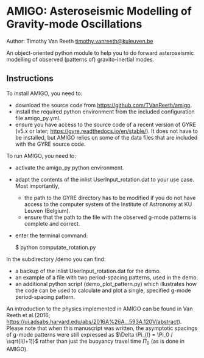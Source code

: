AMIGO: Asteroseismic Modelling of Gravity-mode Oscillations
===========================================================

Author: Timothy Van Reeth
        timothy.vanreeth@kuleuven.be

An object-oriented python module to help you to do forward asteroseismic modelling of observed (patterns of) gravito-inertial modes.


Instructions
------------

To install AMIGO, you need to:
- download the source code from https://github.com/TVanReeth/amigo.
- install the required python environment from the included configuration file amigo_py.yml.
- ensure you have access to the source code of a recent version of GYRE (v5.x or later; https://gyre.readthedocs.io/en/stable/). It does not have to be installed, but AMIGO relies on some of the data files that are included with the GYRE source code.


To run AMIGO, you need to:
- activate the amigo_py python environment.
- adapt the contents of the inlist UserInput_rotation.dat to your use case. Most importantly, 
    - the path to the GYRE directory has to be modified if you do not have access to the computer system of the Institute of Astronomy at KU Leuven (Belgium).
    - ensure that the path to the file with the observed g-mode patterns is complete and correct.
- enter the terminal command: 

    $ python computate_rotation.py


In the subdirectory /demo you can find:
- a backup of the inlist UserInput_rotation.dat for the demo.
- an example of a file with two period-spacing patterns, used in the demo.
- an additional python script (demo_plot_pattern.py) which illustrates how the code can be used to calculate and plot a single, specified g-mode period-spacing pattern.

An introduction to the physics implemented in AMIGO can be found in Van Reeth et al.(2016; https://ui.adsabs.harvard.edu/abs/2016A%26A...593A.120V/abstract). Please note that when this manuscript was written, the asymptotic spacings of g-mode patterns were still expressed as $\Delta \Pi_{l} = \Pi_0 / \sqrt{l(l+1)}$ rather than just the buoyancy travel time $\Pi_0$ (as is done in AMIGO).
